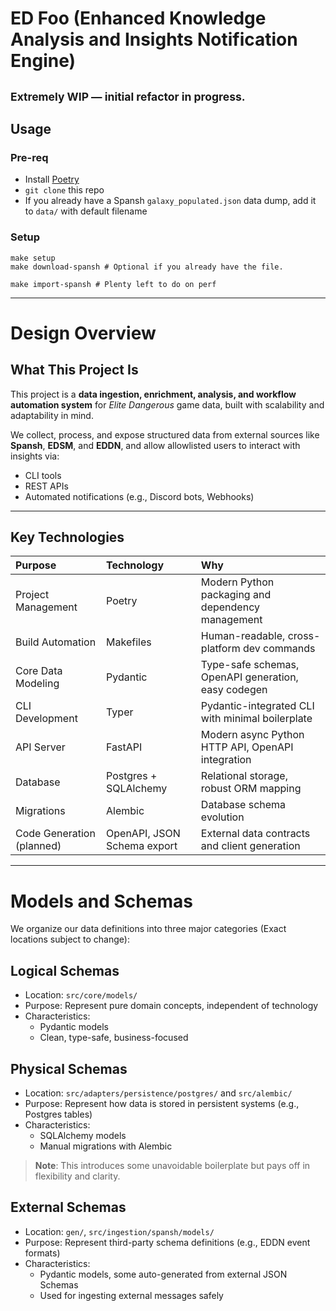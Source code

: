 # ED Foo (Enhanced Knowledge Analysis and Insights Notification Engine)

<sub>Extremely WIP — initial refactor in progress.</sub>
---

## Usage
### Pre-req
- Install [Poetry](https://python-poetry.org/docs/#installation)
- `git clone` this repo
- If you already have a Spansh `galaxy_populated.json` data dump, add it to `data/` with default filename

### Setup
```
make setup
make download-spansh # Optional if you already have the file.

make import-spansh # Plenty left to do on perf
```

---

# Design Overview

## What This Project Is

This project is a **data ingestion, enrichment, analysis, and workflow automation system** for *Elite Dangerous* game data, built with scalability and adaptability in mind.

We collect, process, and expose structured data from external sources like **Spansh**, **EDSM**, and **EDDN**, and allow allowlisted users to interact with insights via:
- CLI tools
- REST APIs
- Automated notifications (e.g., Discord bots, Webhooks)

---

## Key Technologies

| Purpose                         | Technology                   | Why |
|:---------------------------------|:------------------------------|:----|
| Project Management              | Poetry                        | Modern Python packaging and dependency management |
| Build Automation                | Makefiles                     | Human-readable, cross-platform dev commands |
| Core Data Modeling              | Pydantic                      | Type-safe schemas, OpenAPI generation, easy codegen |
| CLI Development                 | Typer                         | Pydantic-integrated CLI with minimal boilerplate |
| API Server                      | FastAPI                       | Modern async Python HTTP API, OpenAPI integration |
| Database                        | Postgres + SQLAlchemy         | Relational storage, robust ORM mapping |
| Migrations                      | Alembic                       | Database schema evolution |
| Code Generation (planned)       | OpenAPI, JSON Schema export   | External data contracts and client generation |

---

# Models and Schemas

We organize our data definitions into three major categories (Exact locations subject to change):

## Logical Schemas
- Location: `src/core/models/`
- Purpose: Represent pure domain concepts, independent of technology
- Characteristics:
  - Pydantic models
  - Clean, type-safe, business-focused

## Physical Schemas
- Location: `src/adapters/persistence/postgres/` and `src/alembic/`
- Purpose: Represent how data is stored in persistent systems (e.g., Postgres tables)
- Characteristics:
  - SQLAlchemy models
  - Manual migrations with Alembic

> **Note**: This introduces some unavoidable boilerplate but pays off in flexibility and clarity.

## External Schemas
- Location: `gen/`, `src/ingestion/spansh/models/`
- Purpose: Represent third-party schema definitions (e.g., EDDN event formats)
- Characteristics:
  - Pydantic models, some auto-generated from external JSON Schemas
  - Used for ingesting external messages safely
